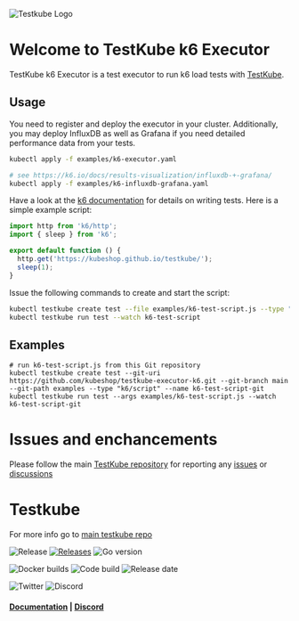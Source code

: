 ![Testkube Logo](https://raw.githubusercontent.com/kubeshop/testkube/main/assets/testkube-color-gray.png)

# Welcome to TestKube k6 Executor

TestKube k6 Executor is a test executor to run k6 load tests with [TestKube](https://testkube.io).  

## Usage

You need to register and deploy the executor in your cluster. Additionally, you may deploy InfluxDB as well as Grafana if you need detailed performance data from your tests.
```bash
kubectl apply -f examples/k6-executor.yaml

# see https://k6.io/docs/results-visualization/influxdb-+-grafana/
kubectl apply -f examples/k6-influxdb-grafana.yaml
```

Have a look at the [k6 documentation](https://k6.io/docs/getting-started/running-k6/) for details on writing tests. Here is a simple example script:
```javascript
import http from 'k6/http';
import { sleep } from 'k6';

export default function () {
  http.get('https://kubeshop.github.io/testkube/');
  sleep(1);
}
```

Issue the following commands to create and start the script:
```bash
kubectl testkube create test --file examples/k6-test-script.js --type "k6/script" --name k6-test-script
kubectl testkube run test --watch k6-test-script
```

## Examples

```
# run k6-test-script.js from this Git repository
kubectl testkube create test --git-uri https://github.com/kubeshop/testkube-executor-k6.git --git-branch main --git-path examples --type "k6/script" --name k6-test-script-git
kubectl testkube run test --args examples/k6-test-script.js --watch k6-test-script-git
```

# Issues and enchancements 

Please follow the main [TestKube repository](https://github.com/kubeshop/testkube) for reporting any [issues](https://github.com/kubeshop/testkube/issues) or [discussions](https://github.com/kubeshop/testkube/discussions)

# Testkube 

For more info go to [main testkube repo](https://github.com/kubeshop/testkube)

![Release](https://img.shields.io/github/v/release/kubeshop/testkube) [![Releases](https://img.shields.io/github/downloads/kubeshop/testkube/total.svg)](https://github.com/kubeshop/testkube/tags?label=Downloads) ![Go version](https://img.shields.io/github/go-mod/go-version/kubeshop/testkube)

![Docker builds](https://img.shields.io/docker/automated/kubeshop/testkube-api-server) ![Code build](https://img.shields.io/github/workflow/status/kubeshop/testkube/Code%20build%20and%20checks) ![Release date](https://img.shields.io/github/release-date/kubeshop/testkube)

![Twitter](https://img.shields.io/twitter/follow/thekubeshop?style=social) ![Discord](https://img.shields.io/discord/884464549347074049)
 #### [Documentation](https://kubeshop.github.io/testkube) | [Discord](https://discord.gg/hfq44wtR6Q) 